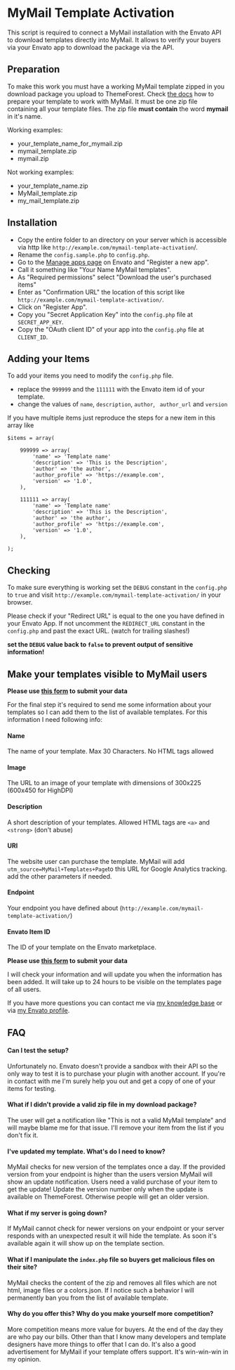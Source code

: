 # MyMail Template Activation
This script is required to connect a MyMail installation with the Envato API to download templates directly into MyMail. It allows to verify your buyers via your Envato app to download the package via the API.

## Preparation ##

To make this work you must have a working MyMail template zipped in you download package you upload to ThemeForest.
Check [the docs](https://docs.revaxarts.com/mymailtemplates/) how to prepare your template to work with MyMail.
It must be one zip file containing all your template files.
The zip file **must contain** the word **mymail** in it's name.


Working examples:
* your_template_name_for_mymail.zip
* mymail_template.zip
* mymail.zip

Not working examples:
* your_template_name.zip
* MyMail_template.zip
* my_mail_template.zip


## Installation ##

* Copy the entire folder to an directory on your server which is accessible via http like `http://example.com/mymail-template-activation`/.
* Rename the `config.sample.php` to `config.php`.
* Go to the [Manage apps page](https://build.envato.com/my-apps/) on Envato and "Register a new app".
* Call it something like "Your Name MyMail templates".
* As "Required permissions" select "Download the user's purchased items"
* Enter as "Confirmation URL" the location of this script like `http://example.com/mymail-template-activation/`.
* Click on "Register App".
* Copy you "Secret Application Key" into the `config.php` file at `SECRET_APP_KEY`.
* Copy the "OAuth client ID" of your app into the `config.php` file at `CLIENT_ID`.

## Adding your Items ##

To add your items you need to modify the `config.php` file.

* replace the `999999` and the `111111` with the Envato item id of your template.
* change the values of `name`, `description`, `author`, ` author_url` and `version`

If you have multiple items just reproduce the steps for a new item in this array like

```
$items = array(

	999999 => array(
		'name' => 'Template name'
		'description' => 'This is the Description',
		'author' => 'the author',
		'author_profile' => 'https://example.com',
		'version' => '1.0',
	),

	111111 => array(
		'name' => 'Template name'
		'description' => 'This is the Description',
		'author' => 'the author',
		'author_profile' => 'https://example.com',
		'version' => '1.0',
	),

);
```

## Checking ##

To make sure everything is working set the `DEBUG` constant in the `config.php` to `true` and visit `http://example.com/mymail-template-activation/` in your browser.

Please check if your "Redirect URL" is equal to the one you have defined in your Envato App. If not uncomment the `REDIRECT_URL` constant in the `config.php` and past the exact URL. (watch for trailing slashes!)

**set the `DEBUG` value back to `false` to prevent output of sensitive information!**


## Make your templates visible to MyMail users ##

**Please use [this form](http://goo.gl/forms/sR2ryJFPu3) to submit your data**

For the final step it's required to send me some information about your templates so I can add them to the list of available templates.
For this information I need following info:

#### Name ####

The name of your template. Max 30 Characters. No HTML tags allowed

#### Image ####

The URL to an image of your template with dimensions of 300x225 (600x450 for HighDPI)

#### Description ####

A short description of your templates. Allowed HTML tags are `<a>` and `<strong>` (don't abuse)

#### URI ####

The website user can purchase the template. MyMail will add `utm_source=MyMail+Templates+Page`to this URL for Google Analytics tracking. add the other parameters if needed.

#### Endpoint ####

Your endpoint you have defined about (`http://example.com/mymail-template-activation/`)

#### Envato Item ID ####

The ID of your template on the Envato marketplace.


**Please use [this form](http://goo.gl/forms/sR2ryJFPu3) to submit your data**

I will check your information and will update you when the information has been added. It will take up to 24 hours to be visible on the templates page of all users.

If you have more questions you can contact me via [my knowledge base](https://help.revaxarts.com/contact/) or via [my Envato profile](http://themeforest.net/user/revaxarts#contact).


## FAQ ##

#### Can I test the setup? ####

Unfortunately no. Envato doesn't provide a sandbox with their API so the only way to test it is to purchase your plugin with another account. If you're in contact with me I'm surely help you out and get a copy of one of your items for testing.


#### What if I didn't provide a valid zip file in my download package? ####

The user will get a notification like "This is not a valid MyMail template" and will maybe blame me for that issue. I'll remove your item from the list if you don't fix it.


#### I've updated my template. What's do I need to know? ####

MyMail checks for new version of the templates once a day. If the provided version from your endpoint is higher than the users version MyMail will show an update notification. Users need a valid purchase of your item to get the update!
Update the version number only when the update is available on ThemeForest. Otherwise people will get an older version.


#### What if my server is going down? ####

If MyMail cannot check for newer versions on your endpoint or your server responds with an unexpected result it will hide the template. As soon it's available again it will show up on the template section.


#### What if I manipulate the `index.php` file so buyers get malicious files on their site? ####

MyMail checks the content of the zip and removes all files which are not html, image files or a colors.json. If I notice such a behavior I will permanently ban you from the list of available template.


#### Why do you offer this? Why do you make yourself more competition? ####

More competition means more value for buyers. At the end of the day they are who pay our bills. Other than that I know many developers and template designers have more things to offer that I can do. It's also a good advertisement for MyMail if your template offers support. It's win-win-win in my opinion.

